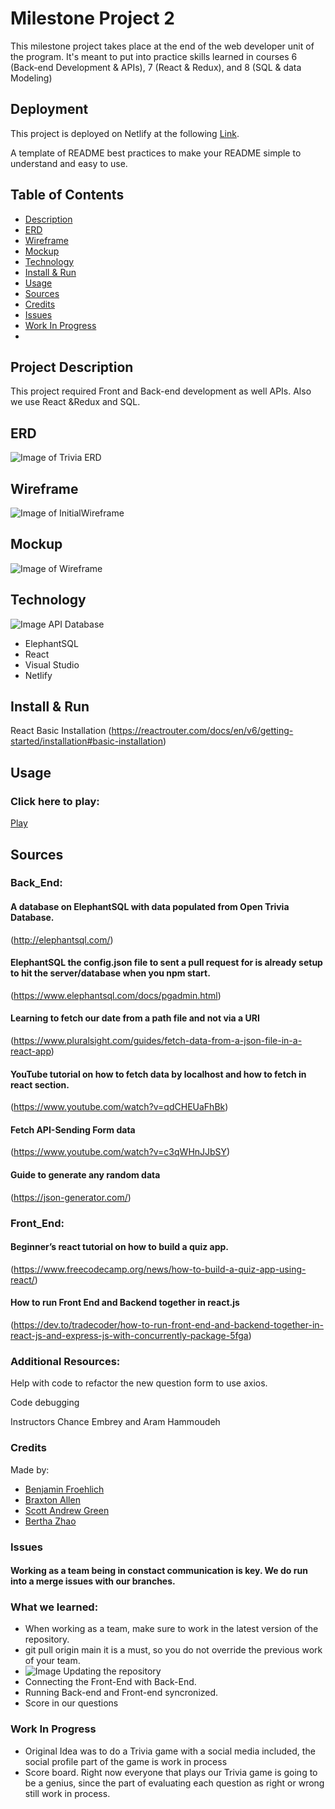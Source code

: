 # Milestone Project 2


This milestone project takes place at the end of the web developer unit of the program. It's meant to put into practice skills learned in courses 6 (Back-end Development & APIs), 7 (React & Redux), and 8 (SQL & data Modeling)

## Deployment

This project is deployed on Netlify at the following [Link](https://astonishing-profiterole-3abd38.netlify.app/).

A template of README best practices to make your README simple to understand and easy to use. 


## Table of Contents

- [Description](#description)
- [ERD](#erd)
- [Wireframe](#wireframe)
- [Mockup](#mockup)
- [Technology](#technology)
- [Install & Run](#install)
- [Usage](#usage)
- [Sources](#sources)
- [Credits](#credits)
- [Issues](#issues)
- [Work In Progress](#WorkInProgress)
- 
## Project Description
This project required Front and Back-end development as well APIs. Also we use React &Redux and SQL. 
## ERD

![Image of Trivia ERD](./public/erd.png)

## Wireframe
![Image of InitialWireframe](https://github.com/Vivonzty15/Milestone_Project2/blob/main/Images/InitialWireframe.png)
## Mockup
![Image of Wireframe](https://github.com/Vivonzty15/Milestone_Project2/blob/main/Images/Wireframe.png)
## Technology
![Image API Database](https://github.com/Vivonzty15/Milestone_Project2/blob/main/Images/API%20data%20base.png)
- ElephantSQL
- React
- Visual Studio
- Netlify 

## Install & Run
 React Basic Installation
 (https://reactrouter.com/docs/en/v6/getting-started/installation#basic-installation)
## Usage
### Click here to play:
[Play](https://astonishing-profiterole-3abd38.netlify.app/)

## Sources

### Back_End:

#### A database on ElephantSQL with data populated from Open Trivia Database. 

(http://elephantsql.com/)


#### ElephantSQL the config.json file to sent a pull request for is already setup to hit the server/database when you npm start.


(https://www.elephantsql.com/docs/pgadmin.html)

#### Learning to fetch our date from a path file and not via a URI 


(https://www.pluralsight.com/guides/fetch-data-from-a-json-file-in-a-react-app) 

#### YouTube tutorial on how to fetch data by localhost and how to fetch in react section. 

(https://www.youtube.com/watch?v=qdCHEUaFhBk)

#### Fetch API-Sending Form data

(https://www.youtube.com/watch?v=c3qWHnJJbSY)


#### Guide to generate any random data

(https://json-generator.com/)


### Front_End:

#### Beginner’s react tutorial on how to build a quiz app.

(https://www.freecodecamp.org/news/how-to-build-a-quiz-app-using-react/)


#### How to run Front End and Backend together in react.js


(https://dev.to/tradecoder/how-to-run-front-end-and-backend-together-in-react-js-and-express-js-with-concurrently-package-5fga)

### Additional Resources:

Help with code to refactor the new question form to use axios.

Code debugging 


Instructors Chance Embrey and Aram Hammoudeh

### Credits
Made by:
- [Benjamin Froehlich](https://www.linkedin.com/in/benjamin-froehlich-934650a2/)
- [Braxton Allen ](https://www.linkedin.com/in/bnallen)
- [Scott Andrew Green](https://www.linkedin.com/in/sagreenxyz)
- [Bertha Zhao](https://www.linkedin.com/in/bertha-zhao-21653b91/)       

### Issues
#### Working as a team being in constact communication is key. We do run into a merge issues with our branches.
### What we learned:
- When working as a team, make sure to work in the latest version of the repository.
- git pull origin main it is a must, so you do not override the previous work of your team.
- ![Image Updating the repository](https://github.com/Vivonzty15/Milestone_Project2/blob/main/Images/git%20pull%20origin%20main.png)
- Connecting the Front-End with Back-End.
- Running Back-end and Front-end syncronized.
- Score in our questions

### Work In Progress
- Original Idea was to do a Trivia game with a social media included, the social profile part of the game is work in process
- Score board. Right now everyone that plays our Trivia game is going to be a genius, since the part of evaluating each question as right or wrong still work in process.

